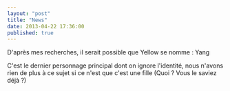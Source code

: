 ```yaml
---
layout: "post"
title: "News"
date: 2013-04-22 17:36:00
published: true
---
```

D'après mes recherches, il serait possible que Yellow se nomme : Yang

C'est le dernier personnage principal dont on ignore l'identité, nous n'avons rien de plus à ce sujet si ce n'est que c'est une fille (Quoi ? Vous le saviez déjà ?)
